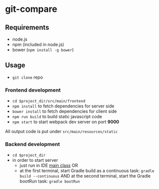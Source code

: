 # git-compare

## Requirements
* node.js
* npm (included in node.js)
* bower (`npm install -g bower`)

## Usage

* `git clone` repo

### Frontend development

* `cd $project_dir/src/main/frontend`
* `npm install` to fetch dependencies for server side
* `bower install` to fetch dependencies for client side
* `npm run build` to build static javascript code
* `npm start` to start webpack dev server on port **9000**
 
All output code is put under `src/main/resources/static`

### Backend development

* `cd $project_dir`
* in order to start server 
    * just run in IDE [main class](https://github.com/tmkkopec/git-compare/blob/master/src/main/java/org/tai/GitCompareApplication.java) OR
    * at the first terminal, start Gradle build as a continuous task: `gradle build --continuous` AND 
    at the second terminal, start the Gradle bootRun task: `gradle bootRun` 

